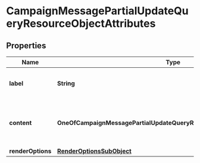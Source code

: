 # CampaignMessagePartialUpdateQueryResourceObjectAttributes

## Properties
Name | Type | Description | Notes
------------ | ------------- | ------------- | -------------
**label** | **String** | The label or name on the message |  [optional]
**content** | **OneOfCampaignMessagePartialUpdateQueryResourceObjectAttributesContent** | Additional attributes relating to the content of the message |  [optional]
**renderOptions** | [**RenderOptionsSubObject**](RenderOptionsSubObject.md) |  |  [optional]
